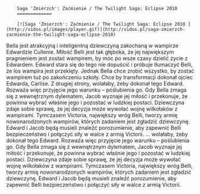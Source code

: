 
        Saga 'Zmierzch': Zaćmienie / The Twilight Saga: Eclipse 2010 
        =============
        
        [![Saga 'Zmierzch': Zaćmienie / The Twilight Saga: Eclipse 2010 ](http://vidos.pl/images/player.gif)](http://vidos.pl/saga-zmierzch-zacmienie-the-twilight-saga-eclipse-2010)
        
        
 Bella jest atrakcyjną i inteligentną dziewczyną zakochaną w wampirze Edwardzie Cullenie. Miłość Belli jest tak głęboka, że jej największym pragnieniem jest zostać wampirem, by móc po wsze czasy dzielić życie z Edwardem. Edward stara się do tego nie dopuścić i próbuje tłumaczyć Belli, że los wampira jest przeklęty. Jednak Bella chce zrobić wszystko, by zostać wampirem tuż po zakończeniu szkoły. Chce by transformacji dokonał ojciec Edwarda, Carlise. Z drugiej strony, wolałaby, żeby dokonał tego Edward. Rozważa więc przyjęcie jego warunku – poślubienia go. Gdy Bella zmaga się z wewnętrznym dylematem, Jacob wyznaje jej miłość i przekonuje, że powinna wybrać właśnie jego i pozostać w ludzkiej postaci. Dziewczyna zdaje sobie sprawę, że jej decyzja może wywołać wojnę wilkołaków z wampirami. Tymczasem Victoria, największy wróg Belli, tworzy armię nowonarodzonych wampirów, których zadaniem jest zgładzić dziewczynę. Edward i Jacob będą musieli znaleźć porozumienie, aby zapewnić Belli bezpieczeństwo i połączyć siły w walce z armią Victorii.   ... wolałaby, żeby dokonał tego Edward. Rozważa więc przyjęcie jego warunku – poślubienia go. Gdy Bella zmaga się z wewnętrznym dylematem, Jacob wyznaje jej miłość i przekonuje, że powinna wybrać właśnie jego i pozostać w ludzkiej postaci. Dziewczyna zdaje sobie sprawę, że jej decyzja może wywołać wojnę wilkołaków z wampirami. Tymczasem Victoria, największy wróg Belli, tworzy armię nowonarodzonych wampirów, których zadaniem jest zgładzić dziewczynę. Edward i Jacob będą musieli znaleźć porozumienie, aby zapewnić Belli bezpieczeństwo i połączyć siły w walce z armią Victorii.
    